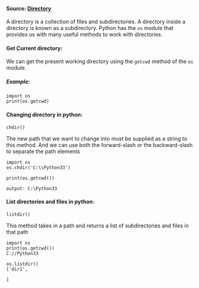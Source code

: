 #### Source: [Directory](https://www.programiz.com/python-programming/directory)

A directory is a collection of files and subdirectories. A directory inside a directory is known as a subdirectory.
Python has the `os` module that provides us with many useful methods to work with directories.


#### Get Current directory:
We can get the present working directory using the `getcwd` method of the `os` module.

##### Example:
```
import os
print(os.getcwd)
```

#### Changing directory in python:
```
chdir()
```
The new path that we want to change into must be supplied as a string to this method. And we can use both the forward-slash or the backward-slash to separate the path elements

```
import os
os.chdir('C:\\Python33')

print(os.getcwd())

output: C:\Python33
```


#### List directories and files in python:
```
listdir()
```
This method takes in a path and returns a list of subdirectories and files in that path

```
import os
print(os.getcwd())
C://Python33

os.listdir()
['dir1',

]
```